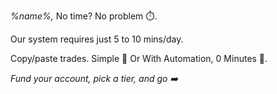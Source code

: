 *%name%\,* No time\? No problem ⏱️\.

Our system requires just 5 to 10 mins\/day\.

Copy\/paste trades\. Simple 📝 Or With Automation\, 0 Minutes 🤖\.

*Fund your account\, pick a tier\, and go ➡️*